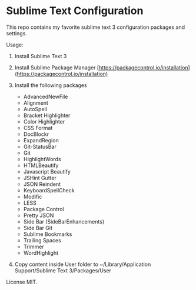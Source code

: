# Sublime Text Configuration

This repo contains my favorite sublime text 3 configuration packages and settings.

Usage:

1. Install Sublime Text 3
2. Install Sublime Package Manager [https://packagecontrol.io/installation](https://packagecontrol.io/installation)
3. Install the following packages
      * AdvancedNewFile  
      * Alignment
      * AutoSpell
      * Bracket Highlighter
      * Color Highlighter
      * CSS Format
      * DocBlockr
      * ExpandRegion
      * Git-StatusBar
      * Git
      * HighlightWords
      * HTMLBeautify
      * Javascript Beautify
      * JSHint Gutter      
      * JSON Reindent
      * KeyboardSpellCheck
      * Modific
      * LESS
      * Package Control
      * Pretty JSON
      * Side Bar (SideBarEnhancements)
      * Side Bar Git
      * Sublime Bookmarks
      * Trailing Spaces
      * Trimmer
      * WordHighlight
      
4. Copy content inside User folder to ~/Library/Application Support/Sublime Text 3/Packages/User

License MIT.
